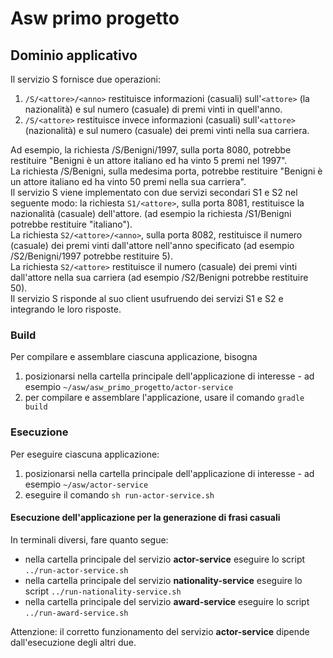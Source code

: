 # Asw primo progetto 

## Dominio applicativo

Il servizio S fornisce due operazioni:
 1. `/S/<attore>/<anno>` restituisce informazioni (casuali) sull'`<attore>` (la nazionalità) e sul numero (casuale) di premi vinti in        quell'anno.
 2. `/S/<attore>` restituisce invece informazioni (casuali) sull'`<attore>` (nazionalità) e sul numero (casuale) dei premi vinti nella  sua carriera.

Ad esempio, la richiesta /S/Benigni/1997, sulla porta 8080, potrebbe restituire "Benigni è un attore italiano ed ha vinto 5 premi nel 1997".    
La richiesta /S/Benigni, sulla medesima porta, potrebbe restituire "Benigni è un attore italiano ed ha vinto 50 premi nella sua carriera".    
Il servizio S viene implementato con due servizi secondari S1 e S2 nel seguente modo: la richiesta `S1/<attore>`, sulla porta 8081, restituisce la nazionalità (casuale) dell'attore. (ad esempio la richiesta /S1/Benigni potrebbe restituire "italiano").    
La richiesta `S2/<attore>/<anno>`, sulla porta 8082, restituisce il numero (casuale) dei premi vinti dall'attore nell'anno specificato (ad esempio /S2/Benigni/1997 potrebbe restituire 5).    
La richiesta `S2/<attore>` restituisce il numero (casuale) dei premi vinti dall'attore nella sua carriera (ad esempio /S2/Benigni potrebbe restituire 50).    
Il servizio S risponde al suo client usufruendo dei servizi S1 e S2 e integrando le loro risposte.

### Build

Per compilare e assemblare ciascuna applicazione, bisogna 
  1. posizionarsi nella cartella principale dell'applicazione di interesse - ad esempio `~/asw/asw_primo_progetto/actor-service`
  2. per compilare e assemblare l'applicazione, usare il comando `gradle build` 

### Esecuzione

Per eseguire ciascuna applicazione: 
  1. posizionarsi nella cartella principale dell'applicazione di interesse - ad esempio `~/asw/actor-service`
  2. eseguire il comando `sh run-actor-service.sh` 
  
#### Esecuzione dell'applicazione per la generazione di frasi casuali 

In terminali diversi, fare quanto segue: 
* nella cartella principale del servizio **actor-service** eseguire lo script `../run-actor-service.sh` 
* nella cartella principale del servizio **nationality-service** eseguire lo script `../run-nationality-service.sh` 
* nella cartella principale del servizio **award-service** eseguire lo script `../run-award-service.sh` 

Attenzione: il corretto funzionamento del servizio **actor-service** dipende dall'esecuzione degli altri due.

